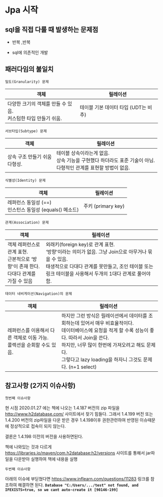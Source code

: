 # Jpa 시작

## sql을 직접 다룰 때 발생하는 문제점

* 반복 ,반복

* sql에 의존적인 개발


## 패러다임의 불일치


`밀도(Granularity) 문제`

|객체|릴레이션|
|---|---|
|다양한 크기의 객체를 만들 수 있음.<br> 커스텀한 타입 만들기 쉬움.	|테이블 기본 데이터 타입 (UDT는 비추)|


`서브타입(Subtype) 문제`

|객체|릴레이션|
|---|---|
|상속 구조 만들기 쉬움 <br>다형성.|테이블 상속이라는게 없음. <br> 상속 기능을 구현했다 하더라도 표준 기술이 아님. <br> 다형적인 관계를 표현할 방법이 없음.|



`식별성(Identity) 문제`

|객체|릴레이션|
|---|---|
|레퍼런스 동일성 (==) <br> 인스턴스 동일성 (equals() 메소드)	|주키 (primary key)|



`관계(Association) 문제`

|객체|릴레이션|
|---|---|
|객체 레퍼런스로 관계 표현.<br> 근본적으로 ‘방향'이 존재 한다. <br> 다대다 관계를 가질 수 있음	|외래키(foreign key)로 관계 표현.<br> ‘방향'이라는 의미가 없음. 그냥 Join으로 아무거나 묶을 수 있음. <br>태생적으로 다대다 관계를 못만들고, 조인 테이블 또는 링크 테이블을 사용해서 두개의 1대다 관계로 풀어야 함. |




`데이터 네비게이션(Navigation)의 문제`

|객체|릴레이션|
|---|---|
|레퍼런스를 이용해서 다른 객체로 이동 가능.<br> 콜렉션을 순회할 수도 있음.		|  하지만 그런 방식은 릴레이션에서 데이터를 조회하는데 있어서 매우 비효율적이다.<br>데이터베이스에 요청을 적게 할 수록 성능이 좋다. 따라서 Join을 쓴다.<br>하지만, 너무 많이 한번에 가져오려고 해도 문제다.<br>그렇다고 lazy loading을 하자니 그것도 문제다. (n+1 select)|





## 참고사항 (2가지 이슈사항)
`첫번째 이슈사항`

현 시점 2020.01.27 에는 첵에 나오는 1.4.187 버전의 zip 파일을 http://www.h2database.com/ 사이트에서 찾기 힘들다.
그래서 1.4.199 버전 또는 1.4.200 버전의 zip파일을 다운 받은 경우 1.4.198이후 권한관련하여 반영된 이슈때문에 정상적으로 접속이 되지 않는다.

결론은 1.4.198 이전의 버전을 사용하면된다.

책에 나와있는 것과 다르게 https://libraries.io/maven/com.h2database:h2/versions 사이트를 통해서 jar파일을 다운받아 실행하여 책에 내용을 실행



`두번째 이슈사항`


아래의 이슈에 부딛쳤다면 https://www.inflearn.com/questions/11283 링크를 참조하여 해결하면 된다.
**`Database "C:/Users/.../test" not found, and IFEXISTS=true, so we cant auto-create it [90146-199]`**

